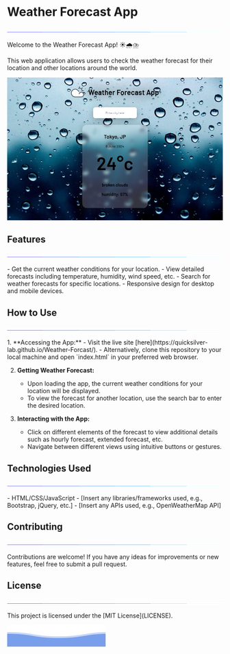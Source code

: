 # Weather Forecast App
<p align="center">
<img src="/assets/line.gif">             
</p>

Welcome to the Weather Forecast App! ☀️🌧️⛈️

This web application allows users to check the weather forecast for their location and other locations around the world.

![Weather Forecast App](weather.png)

## Features
<p align="center">
<img src="/assets/line.gif">             
</p>
- Get the current weather conditions for your location.
- View detailed forecasts including temperature, humidity, wind speed, etc.
- Search for weather forecasts for specific locations.
- Responsive design for desktop and mobile devices.

## How to Use
<p align="center">
<img src="/assets/line.gif">             
</p>
1. **Accessing the App:**
   - Visit the live site [here](https://quicksilver-lab.github.io/Weather-Forcast/).
   - Alternatively, clone this repository to your local machine and open `index.html` in your preferred web browser.

2. **Getting Weather Forecast:**
   - Upon loading the app, the current weather conditions for your location will be displayed.
   - To view the forecast for another location, use the search bar to enter the desired location.

3. **Interacting with the App:**
   - Click on different elements of the forecast to view additional details such as hourly forecast, extended forecast, etc.
   - Navigate between different views using intuitive buttons or gestures.

## Technologies Used
<p align="center">
<img src="/assets/line.gif">             
</p>
- HTML/CSS/JavaScript
- [Insert any libraries/frameworks used, e.g., Bootstrap, jQuery, etc.]
- [Insert any APIs used, e.g., OpenWeatherMap API]

## Contributing
<p align="center">
<img src="/assets/line.gif">             
</p>
Contributions are welcome! If you have any ideas for improvements or new features, feel free to submit a pull request.

## License
<p align="center">
<img src="/assets/line.gif">             
</p>
This project is licensed under the [MIT License](LICENSE).

![QuickSilver](/assets/footer.svg)

